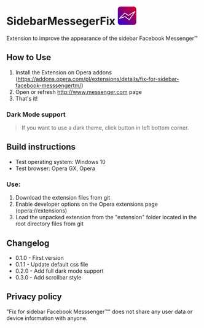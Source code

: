 # SidebarMessegerFix ![Logo](https://github.com/Kasjonus/SidebarMessegerFix/raw/main/extension/icons/icon48.png "Logo")

Extension to improve the appearance of the sidebar Facebook Messenger™

## How to Use
1. Install the Extension on Opera addons (https://addons.opera.com/pl/extensions/details/fix-for-sidebar-facebook-messsengertm/)
2. Open or refresh http://www.messenger.com page
3. That's it!

### Dark Mode support
> If you want to use a dark theme, click button in left bottom corner.
## Build instructions
 - Test operating system: Windows 10
 - Test browser: Opera GX, Opera

### Use:
1. Download the extension files from git
2. Enable developer options on the Opera extensions page (opera://extensions)
3. Load the unpacked extension from the "extension" folder located in the root directory files from git

## Changelog
 - 0.1.0 - First version
 - 0.1.1 - Update default css file
 - 0.2.0 - Add full dark mode support
 - 0.3.0 - Add scrollbar style

## Privacy policy
"Fix for sidebar Facebook Messsenger™" does not share any user data or device information with anyone.